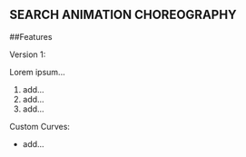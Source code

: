 SEARCH ANIMATION CHOREOGRAPHY
-------------------------------------------------------------------------------

##Features

Version 1:

Lorem ipsum...

1. add...
2. add...
3. add...

Custom Curves:
* add...
